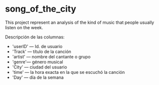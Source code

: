 # song_of_the_city
This project represent an analysis of the kind of music that people usually listen on the week.

Descripción de las columnas:
- 'userID' — Id. de usuario
- 'Track' — título de la canción
- 'artist' — nombre del cantante o grupo
- 'genre'— género musical
- 'City' — ciudad del usuario
- 'time' — la hora exacta en la que se escuchó la canción
- 'Day' — día de la semana
